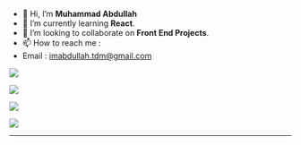 - 👋 Hi, I’m **Muhammad Abdullah**
- 🌱 I’m currently learning **React**.
- 💞️ I’m looking to collaborate on **Front End Projects**.
- 📫 How to reach me :
- Email : imabdullah.tdm@gmail.com  

<!---
abdullah-dev5/abdullah-dev5 is a ✨ special ✨ repository because its `README.md` (this file) appears on your GitHub profile.
You can click the Preview link to take a look at your changes.
--->
![](http://github-profile-summary-cards.vercel.app/api/cards/profile-details?username=abdullah-dev5&theme=nord_bright)<br/>

![](https://github-readme-streak-stats.herokuapp.com/?user=abdullah-dev5&theme=nord_bright_border=false)<br/>

![](https://github-readme-stats.vercel.app/api/top-langs/?username=abdullah-dev5&theme=prussian&hide_border=false&include_all_commits=false&count_private=false&layout=compact)<br>

![](https://visitcount.itsvg.in/api?id=abdullah-dev5&icon=9&color=0)

---
 
